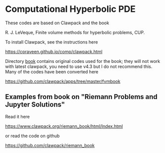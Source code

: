 # Computational Hyperbolic PDE

These codes are based on Clawpack and the book 

R. J. LeVeque, Finite volume methods for hyperbolic problems, CUP.

To install Clawpack, see the instructions here

https://cpraveen.github.io/comp/clawpack.html

Directory [book](https://github.com/cpraveen/chpde/tree/master/book) contains original codes used for the book; they will not work with latest clawpack, you need to use v4.3 but I do not recommend this. Many of the codes have been converted here

https://github.com/clawpack/apps/tree/master/fvmbook

## Examples from book on "Riemann Problems and Jupyter Solutions"

Read it here 

https://www.clawpack.org/riemann_book/html/Index.html

or read the code on github

https://github.com/clawpack/riemann_book
